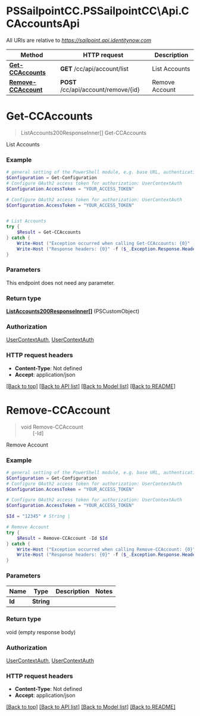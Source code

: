 # PSSailpointCC.PSSailpointCC\Api.CCAccountsApi

All URIs are relative to *https://sailpoint.api.identitynow.com*

Method | HTTP request | Description
------------- | ------------- | -------------
[**Get-CCAccounts**](CCAccountsApi.md#Get-CCAccounts) | **GET** /cc/api/account/list | List Accounts
[**Remove-CCAccount**](CCAccountsApi.md#Remove-CCAccount) | **POST** /cc/api/account/remove/{id} | Remove Account


<a id="Get-CCAccounts"></a>
# **Get-CCAccounts**
> ListAccounts200ResponseInner[] Get-CCAccounts<br>

List Accounts

### Example
```powershell
# general setting of the PowerShell module, e.g. base URL, authentication, etc
$Configuration = Get-Configuration
# Configure OAuth2 access token for authorization: UserContextAuth
$Configuration.AccessToken = "YOUR_ACCESS_TOKEN"

# Configure OAuth2 access token for authorization: UserContextAuth
$Configuration.AccessToken = "YOUR_ACCESS_TOKEN"


# List Accounts
try {
    $Result = Get-CCAccounts
} catch {
    Write-Host ("Exception occurred when calling Get-CCAccounts: {0}" -f ($_.ErrorDetails | ConvertFrom-Json))
    Write-Host ("Response headers: {0}" -f ($_.Exception.Response.Headers | ConvertTo-Json))
}
```

### Parameters
This endpoint does not need any parameter.

### Return type

[**ListAccounts200ResponseInner[]**](ListAccounts200ResponseInner.md) (PSCustomObject)

### Authorization

[UserContextAuth](../README.md#UserContextAuth), [UserContextAuth](../README.md#UserContextAuth)

### HTTP request headers

 - **Content-Type**: Not defined
 - **Accept**: application/json

[[Back to top]](#) [[Back to API list]](../README.md#documentation-for-api-endpoints) [[Back to Model list]](../README.md#documentation-for-models) [[Back to README]](../README.md)

<a id="Remove-CCAccount"></a>
# **Remove-CCAccount**
> void Remove-CCAccount<br>
> &nbsp;&nbsp;&nbsp;&nbsp;&nbsp;&nbsp;&nbsp;&nbsp;[-Id] <String><br>

Remove Account

### Example
```powershell
# general setting of the PowerShell module, e.g. base URL, authentication, etc
$Configuration = Get-Configuration
# Configure OAuth2 access token for authorization: UserContextAuth
$Configuration.AccessToken = "YOUR_ACCESS_TOKEN"

# Configure OAuth2 access token for authorization: UserContextAuth
$Configuration.AccessToken = "YOUR_ACCESS_TOKEN"

$Id = "12345" # String | 

# Remove Account
try {
    $Result = Remove-CCAccount -Id $Id
} catch {
    Write-Host ("Exception occurred when calling Remove-CCAccount: {0}" -f ($_.ErrorDetails | ConvertFrom-Json))
    Write-Host ("Response headers: {0}" -f ($_.Exception.Response.Headers | ConvertTo-Json))
}
```

### Parameters

Name | Type | Description  | Notes
------------- | ------------- | ------------- | -------------
 **Id** | **String**|  | 

### Return type

void (empty response body)

### Authorization

[UserContextAuth](../README.md#UserContextAuth), [UserContextAuth](../README.md#UserContextAuth)

### HTTP request headers

 - **Content-Type**: Not defined
 - **Accept**: application/json

[[Back to top]](#) [[Back to API list]](../README.md#documentation-for-api-endpoints) [[Back to Model list]](../README.md#documentation-for-models) [[Back to README]](../README.md)

